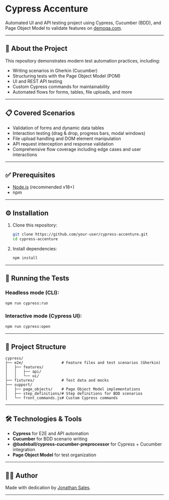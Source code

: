 # Cypress Accenture

Automated UI and API testing project using Cypress, Cucumber (BDD), and Page Object Model to validate features on [demoqa.com](https://demoqa.com/).

---

## 🧠 About the Project

This repository demonstrates modern test automation practices, including:

- Writing scenarios in Gherkin (Cucumber)
- Structuring tests with the Page Object Model (POM)
- UI and REST API testing
- Custom Cypress commands for maintainability
- Automated flows for forms, tables, file uploads, and more

---

## 📋 Covered Scenarios

- Validation of forms and dynamic data tables
- Interaction testing (drag & drop, progress bars, modal windows)
- File upload handling and DOM element manipulation
- API request interception and response validation
- Comprehensive flow coverage including edge cases and user interactions

---

## ✅ Prerequisites

- [Node.js](https://nodejs.org/) (recommended v18+)
- npm

---

## ⚙️ Installation

1. Clone this repository:

   ```bash
   git clone https://github.com/your-user/cypress-accenture.git
   cd cypress-accenture
   ```

2. Install dependencies:
   ```bash
   npm install
   ```

---

## 🧪 Running the Tests

### Headless mode (CLI):

```bash
npm run cypress:run
```

### Interactive mode (Cypress UI):

```bash
npm run cypress:open
```

---

## 📁 Project Structure

```
cypress/
├── e2e/                 # Feature files and test scenarios (Gherkin)
│   ├── features/
│   │   ├── api/
│   │   └── ui/
├── fixtures/            # Test data and mocks
├── support/
│   ├── page_objects/    # Page Object Model implementations
│   ├── step_definitions/# Step definitions for BDD scenarios
│   └── front_commands.js# Custom Cypress commands
```

---

## 🛠️ Technologies & Tools

- **Cypress** for E2E and API automation
- **Cucumber** for BDD scenario writing
- **@badeball/cypress-cucumber-preprocessor** for Cypress + Cucumber integration
- **Page Object Model** for test organization

---

## 🙋‍♂️ Author

Made with dedication by [Jonathan Sales](https://www.linkedin.com/in/jonathan-sales-44580b1b3/).

---

